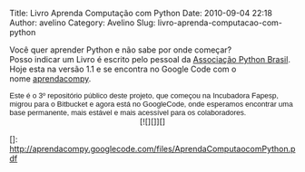 Title: Livro Aprenda Computação com Python
Date: 2010-09-04 22:18
Author: avelino
Category: Avelino
Slug: livro-aprenda-computacao-com-python

Você quer aprender Python e não sabe por onde começar?  
Posso indicar um Livro é escrito pelo pessoal da [Associação Python
Brasil][]. Hoje esta na versão 1.1 e se encontra no Google Code com o
nome [aprendacompy][].

<div class="separator" style="clear: both; text-align: center;">
</div>
<div class="separator" style="clear: both; text-align: left;">
<span class="Apple-style-span" style="font-family: arial, sans-serif; font-size: 13px;">Este
é o 3º repositório público deste projeto, que começou na Incubadora
Fapesp, migrou para o Bitbucket e agora está no GoogleCode, onde
esperamos encontrar uma base permanente, mais estável e mais acessível
para os colaboradores.</span>

</div>
<div class="separator" style="clear: both; text-align: left;">
<span class="Apple-style-span" style="font-family: arial, sans-serif; font-size: 13px;">  
</span>

</div>
<div class="separator" style="clear: both; text-align: center;">
[![][]][]

</div>
<div class="separator" style="clear: both; text-align: left;">
<span class="Apple-style-span" style="font-family: arial, sans-serif; font-size: 13px;">  
</span>

</div>

  [Associação Python Brasil]: http://associacao.python.org.br/
  [aprendacompy]: http://code.google.com/p/aprendacompy/
  []: http://aprendacompy.googlecode.com/files/AprendaComputaocomPython.pdf
